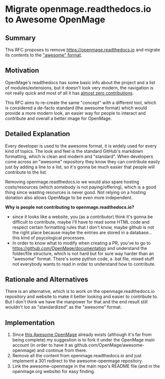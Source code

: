 # Migrate openmage.readthedocs.io to Awesome OpenMage

## Summary

This RFC proposes to remove https://openmage.readthedocs.io and migrate its contents to the ["awesome" format](https://github.com/sindresorhus/awesome).

## Motivation

OpenMage's readthedocs has some basic info about the project and a list of modules/extensions, but it doesn't look very modern, the navigation is not really quick and most of all it has [almost zero contributions](https://github.com/OpenMage/documentation/pulls).

This RFC aims to re-create the same "concept" with a different tool, which is considered a de-facto standard (the awesome format) which would provide a more modern look, an easier way for people to interact and contribute and overall a better image for OpenMage.
 
## Detailed Explanation

Every developer is used to the awesome format, it is widely used for every kind of topics.
The look and feel is the standard GitHub's markdown formatting, which is clean and modern and "standard".
When developers come across an "awesome" repository they know they can contribute easily just by adding a line to a list, so it's gonna be much easier that people will contribute to the list.

Removing openmage.readthedocs.io we would also spare hosting costs/resources (which somebody is not paying/offering), which is a good thing since wasting resources is never good. Not relying on a hosting donation also allows OpenMage to be even more independent.

**Why is people not contributing to openmage.readthedocs.io?**

- since it looks like a website, you (as a contributor) think it's gonna be difficult to contribute, maybe I'll have to read some HTML code and respect certain formatting rules that I don't know, maybe github is not the right place because maybe the entries are stored in a database... this kind of psycological processes.
- In order to know what to modify when creating a PR, you've to go to https://github.com/OpenMage/documentation and understand the folder/file structure, which is not hard but for sure way harder than an "awesome" format. There's some python code, a .bat file, mixed stuff not everybody wants to read in order to understand how to contribute.

## Rationale and Alternatives

There is an alternative, which is to work on the openmage.readthedocs.io repository and website to make it better looking and easier to contribute to. But I don't think we have the manpower for that and the end result still wouldn't loo as "standardized" as the "awesome" format.

## Implementation

1. Since [this Awesome OpenMage](https://github.com/fballiano/awesome-openmage/) already exists (although it's far from being complete) my suggestion is to fork it under the OpenMage main account (in order to have it as github.com/OpenMage/awesome-openmage) and continue from there.
2. Remove all the content from openmage.readthedocs.io and just implement a 301 redirect to the awesome-openmage repository.
3. Link the awesome-openmage in the main repo's README file (and in the openmage.org website) for easy finding.
